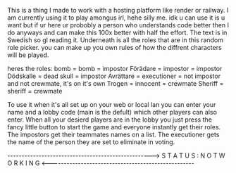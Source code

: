This is a thing I made to work with a hosting platform like render or railway. I am currently using it to play amongus irl, hehe silly me. 
idk u can use it is u want but if ur here ur probobly a person who understands code better then I do anyways and can make this 100x better with half the effort.
The text is in Swedish so gl reading it. Underneath is all the roles that are in this random role picker. you can make up you own rules of how the diffrent characters will be played.

heres the roles:
bomb = bomb = impostor
Förädare = impostor = impostor
Dödskalle = dead skull = impostor
Avrättare = executioner = not impostor and not crewmate, it's on it's own
Trogen = innocent = crewmate
Sheriff = sheriff = crewmate


To use it when it's all set up on your web or local lan you can enter your name and a lobby code (main is the defult) which other players can also enter. When all your desierd players are in the lobby you just press the fancy
little button to start the game and everyone instantly get their roles. The impostors get their teammates names on a list. The executioner gets the name of the person they are set to eliminate in voting.



---------------------------------------------------> S T A T U S : N O T  W O R K I N G <---------------------------------------------------
